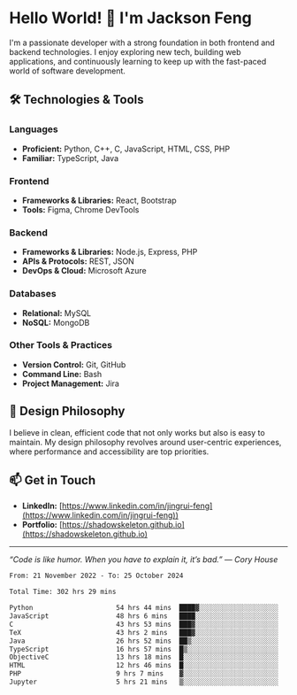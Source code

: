 # Hello World! 👋 I'm Jackson Feng

I'm a passionate developer with a strong foundation in both frontend and backend technologies. I enjoy exploring new tech, building web applications, and continuously learning to keep up with the fast-paced world of software development.

## 🛠 Technologies & Tools

### Languages
- **Proficient:** Python, C++, C, JavaScript, HTML, CSS, PHP
- **Familiar:** TypeScript, Java

### Frontend
- **Frameworks & Libraries:** React, Bootstrap
- **Tools:** Figma, Chrome DevTools

### Backend
- **Frameworks & Libraries:** Node.js, Express, PHP
- **APIs & Protocols:** REST, JSON
- **DevOps & Cloud:** Microsoft Azure

### Databases
- **Relational:** MySQL
- **NoSQL:** MongoDB

### Other Tools & Practices
- **Version Control:** Git, GitHub
- **Command Line:** Bash
- **Project Management:** Jira


## 🎨 Design Philosophy

I believe in clean, efficient code that not only works but also is easy to maintain. My design philosophy revolves around user-centric experiences, where performance and accessibility are top priorities.

## 📫 Get in Touch

- **LinkedIn:** [https://www.linkedin.com/in/jingrui-feng](https://www.linkedin.com/in/jingrui-feng))
- **Portfolio:** [https://shadowskeleton.github.io](https://shadowskeleton.github.io)

---

*“Code is like humor. When you have to explain it, it’s bad.” — Cory House*



<!--START_SECTION:waka-->

```txt
From: 21 November 2022 - To: 25 October 2024

Total Time: 302 hrs 29 mins

Python                     54 hrs 44 mins  ████▓░░░░░░░░░░░░░░░░░░░░   18.10 %
JavaScript                 48 hrs 6 mins   ████░░░░░░░░░░░░░░░░░░░░░   15.90 %
C                          43 hrs 53 mins  ███▓░░░░░░░░░░░░░░░░░░░░░   14.51 %
TeX                        43 hrs 2 mins   ███▓░░░░░░░░░░░░░░░░░░░░░   14.23 %
Java                       26 hrs 52 mins  ██▒░░░░░░░░░░░░░░░░░░░░░░   08.89 %
TypeScript                 16 hrs 57 mins  █▒░░░░░░░░░░░░░░░░░░░░░░░   05.61 %
ObjectiveC                 13 hrs 18 mins  █░░░░░░░░░░░░░░░░░░░░░░░░   04.40 %
HTML                       12 hrs 46 mins  █░░░░░░░░░░░░░░░░░░░░░░░░   04.22 %
PHP                        9 hrs 7 mins    ▓░░░░░░░░░░░░░░░░░░░░░░░░   03.02 %
Jupyter                    5 hrs 21 mins   ▒░░░░░░░░░░░░░░░░░░░░░░░░   01.77 %
```

<!--END_SECTION:waka-->

